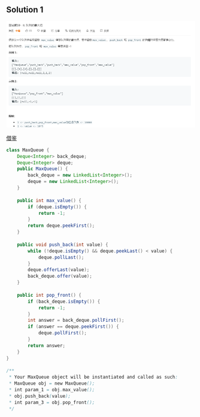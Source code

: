 ## Solution 1

![题意](./imgs/Offer59-II.png)

[借鉴](https://leetcode-cn.com/problems/dui-lie-de-zui-da-zhi-lcof/solution/mian-shi-ti-59-ii-dui-lie-de-zui-da-zhi-by-leetcod/)

```java
class MaxQueue {
    Deque<Integer> back_deque;
    Deque<Integer> deque;
    public MaxQueue() {
        back_deque = new LinkedList<Integer>();
        deque = new LinkedList<Integer>();
    }
    
    public int max_value() {
        if (deque.isEmpty()) {
            return -1;
        }
        return deque.peekFirst();
    }
    
    public void push_back(int value) {
        while (!deque.isEmpty() && deque.peekLast() < value) {
            deque.pollLast();
        }
        deque.offerLast(value);
        back_deque.offer(value);
    }
    
    public int pop_front() {
        if (back_deque.isEmpty()) {
            return -1;
        }
        int answer = back_deque.pollFirst();
        if (answer == deque.peekFirst()) {
            deque.pollFirst();
        }
        return answer;
    }
}

/**
 * Your MaxQueue object will be instantiated and called as such:
 * MaxQueue obj = new MaxQueue();
 * int param_1 = obj.max_value();
 * obj.push_back(value);
 * int param_3 = obj.pop_front();
 */
```